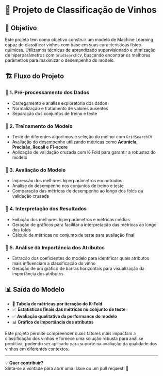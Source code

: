 # 🍷 Projeto de Classificação de Vinhos  

## 📌 Objetivo  
Este projeto tem como objetivo construir um modelo de Machine Learning capaz de classificar vinhos com base em suas características físico-químicas. Utilizamos técnicas de aprendizado supervisionado e otimização de hiperparâmetros com `GridSearchCV`, buscando encontrar os melhores parâmetros para maximizar o desempenho do modelo.  

## 🏗️ Fluxo do Projeto  

### 🔹 1. Pré-processamento dos Dados  
- Carregamento e análise exploratória dos dados  
- Normalização e tratamento de valores ausentes  
- Separação dos conjuntos de treino e teste  

### 🔹 2. Treinamento do Modelo  
- Teste de diferentes algoritmos e seleção do melhor com `GridSearchCV`  
- Avaliação do desempenho utilizando métricas como **Acurácia, Precisão, Recall e F1-score**  
- Aplicação de validação cruzada com K-Fold para garantir a robustez do modelo  

### 🔹 3. Avaliação do Modelo  
- Impressão dos melhores hiperparâmetros encontrados  
- Análise do desempenho nos conjuntos de treino e teste  
- Comparação das métricas de desempenho ao longo dos folds da validação cruzada  

### 🔹 4. Interpretação dos Resultados  
- Exibição dos melhores hiperparâmetros e métricas médias  
- Geração de gráficos para facilitar a interpretação das métricas ao longo dos folds  
- Cálculo de métricas no conjunto de teste para avaliação final  

### 🔹 5. Análise da Importância dos Atributos  
- Extração dos coeficientes do modelo para identificar quais atributos mais influenciam a classificação do vinho  
- Geração de um gráfico de barras horizontais para visualização da importância dos atributos  

## 📊 Saída do Modelo  
- 📑 **Tabela de métricas por iteração do K-Fold**  
- 📈 **Estatísticas finais das métricas no conjunto de teste**  
- ✅ **Avaliação qualitativa da performance do modelo**  
- 📊 **Gráfico de importância dos atributos**  

Este projeto permite compreender quais fatores mais impactam a classificação dos vinhos e fornece uma solução robusta para análise preditiva, podendo ser aplicado para suporte na avaliação da qualidade dos vinhos em diferentes contextos.  

---

💡 **Quer contribuir?**  
Sinta-se à vontade para abrir uma issue ou um pull request! 🚀  
